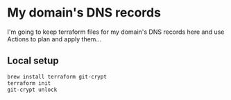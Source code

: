 # My domain's DNS records

I'm going to keep terraform files for my domain's DNS records here and use Actions to plan and apply them...

## Local setup

```sh
brew install terraform git-crypt
terraform init
git-crypt unlock
```
